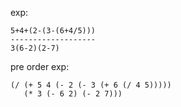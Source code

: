 exp:

    5+4+(2-(3-(6+4/5)))
    -------------------
    3(6-2)(2-7)
    
pre order exp:

    (/ (+ 5 4 (- 2 (- 3 (+ 6 (/ 4 5)))))
       (* 3 (- 6 2) (- 2 7)))
